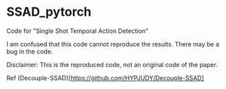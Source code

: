 # SSAD_pytorch
Code for "Single Shot Temporal Action Detection"

I am confused that this code cannot reproduce the results. There may be a bug in the code.

Disclaimer: This is the reproduced code, not an original code of the paper.

Ref (Decouple-SSAD)[https://github.com/HYPJUDY/Decouple-SSAD]
